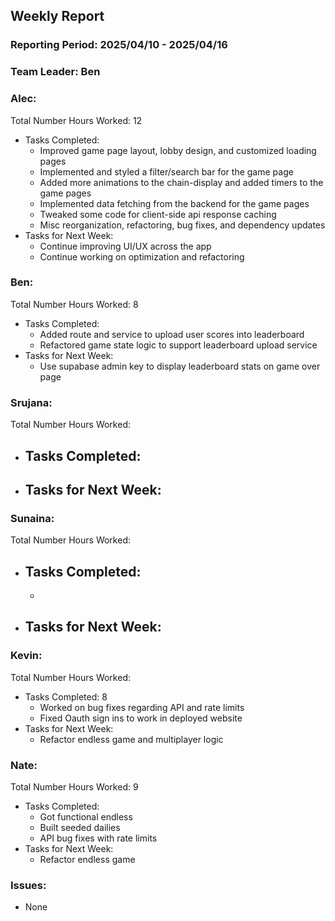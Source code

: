 ## **Weekly Report**

### **Reporting Period:** 2025/04/10 - 2025/04/16
### **Team Leader:** Ben


### **Alec:**
Total Number Hours Worked: 12
- Tasks Completed:
  - Improved game page layout, lobby design, and customized loading pages
  - Implemented and styled a filter/search bar for the game page
  - Added more animations to the chain-display and added timers to the game pages
  - Implemented data fetching from the backend for the game pages
  - Tweaked some code for client-side api response caching
  - Misc reorganization, refactoring, bug fixes, and dependency updates
- Tasks for Next Week:
  - Continue improving UI/UX across the app
  - Continue working on optimization and refactoring


### **Ben:**
Total Number Hours Worked: 8
- Tasks Completed:
  - Added route and service to upload user scores into leaderboard
  - Refactored game state logic to support leaderboard upload service
- Tasks for Next Week:
  - Use supabase admin key to display leaderboard stats on game over page


### **Srujana:**
Total Number Hours Worked:
- Tasks Completed:
  -
- Tasks for Next Week:
  -


### **Sunaina:**
Total Number Hours Worked:
- Tasks Completed:
  -
  -
- Tasks for Next Week:
  -



### **Kevin:**
Total Number Hours Worked:
- Tasks Completed: 8
  - Worked on bug fixes regarding API and rate limits
  - Fixed Oauth sign ins to work in deployed website
- Tasks for Next Week:
  - Refactor endless game and multiplayer logic


### **Nate:**
Total Number Hours Worked: 9
- Tasks Completed:
  - Got functional endless
  - Built seeded dailies
  - API bug fixes with rate limits
- Tasks for Next Week:
  - Refactor endless game


### **Issues:**
- None
